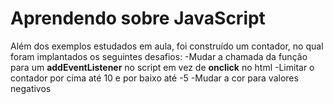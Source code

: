 # Aprendendo sobre JavaScript

Além dos exemplos estudados em aula, foi construído um contador, no qual foram implantados os seguintes desafios:
-Mudar a chamada da função para um **addEventListener** no script em vez de **onclick** no html
-Limitar o contador por cima até 10 e por baixo até -5
-Mudar a cor para valores negativos